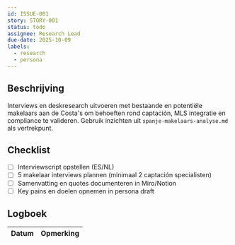 ```yaml
---
id: ISSUE-001
story: STORY-001
status: todo
assignee: Research Lead
due-date: 2025-10-09
labels:
  - research
  - persona
---
```


## Beschrijving
Interviews en deskresearch uitvoeren met bestaande en potentiële makelaars aan de Costa's om behoeften rond captación, MLS integratie en compliance te valideren. Gebruik inzichten uit `spanje-makelaars-analyse.md` als vertrekpunt.

## Checklist
- [ ] Interviewscript opstellen (ES/NL)
- [ ] 5 makelaar interviews plannen (minimaal 2 captación specialisten)
- [ ] Samenvatting en quotes documenteren in Miro/Notion
- [ ] Key pains en doelen opnemen in persona draft

## Logboek
| Datum | Opmerking |
|-------|-----------|
